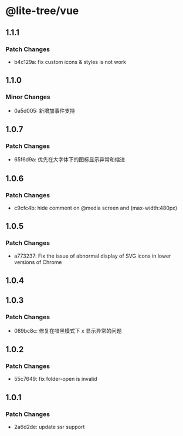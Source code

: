 # @lite-tree/vue

## 1.1.1

### Patch Changes

- b4c129a: fix custom icons & styles is not work

## 1.1.0

### Minor Changes

- 0a5d005: 新增加事件支持

## 1.0.7

### Patch Changes

- 65f6d9a: 优先在大字体下的图标显示异常和缩进

## 1.0.6

### Patch Changes

- c9cfc4b: hide comment on @media screen and (max-width:480px)

## 1.0.5

### Patch Changes

- a773237: Fix the issue of abnormal display of SVG icons in lower versions of Chrome

## 1.0.4

## 1.0.3

### Patch Changes

- 089bc8c: 修复在喑黑模式下 x 显示异常的问题

## 1.0.2

### Patch Changes

- 55c7649: fix folder-open is invalid

## 1.0.1

### Patch Changes

- 2a6d2de: update ssr support
